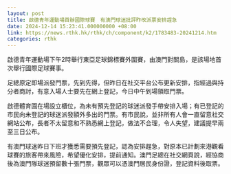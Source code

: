 ```yaml
---
layout: post
title: 啟德青年運動場首辦國際球賽　有澳門球迷批評昨改派票安排趕急
date: 2024-12-14 15:23:41.000000000 +08:00
link: https://news.rthk.hk/rthk/ch/component/k2/1783483-20241214.htm
categories: rthk
---
```


啟德青年運動場下午2時舉行東亞足球錦標賽外圍賽，由澳門對關島，是該場地首次舉行國際足球賽事。

足總原定即場派發門票，先到先得，但昨日在社交平台公布更新安排，指經過與持分者商討，有意入場人士要先在網上登記，今日中午到場領取門票。 

啟德體育園在場設立櫃位，為未有預先登記的球迷派發手帶安排入場；有已登記的市民向未登記的球迷派發額外多出的門票。有市民說，並非所有人會一直留意社交網站公布，長者不太留意和不熟悉網上登記，做法不合理，令人失望，建議提早兩至三日公布。

有澳門球迷昨日下班才獲悉需要預先登記，認為安排趕急，對原本已計劃來港觀看球賽的旅客帶來風險，希望優化安排，提前通知。澳門足總在社交網頁說，經協商後為澳門隊球迷預留數十張門票，觀眾可以憑澳門居民身份證，登記資料後取票。
